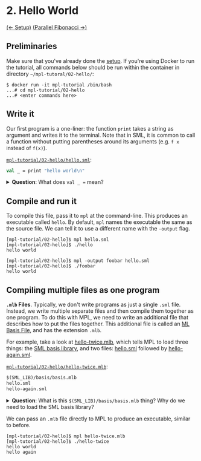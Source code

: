 # 2. Hello World

[(← Setup)](../01-setup/README.md) [(Parallel Fibonacci →)](../03-fibonacci/README.md)

## Preliminaries

Make sure that you've already done the [setup](../01-setup/README.md). If
you're using Docker to run the tutorial, all commands below should be
run within the container in directory `~/mpl-tutoral/02-hello/`:

```
$ docker run -it mpl-tutorial /bin/bash
...# cd mpl-tutorial/02-hello
...# <enter commands here>
```

## Write it

Our first program is a one-liner: the function `print` takes a string as
argument and writes it to the terminal.
Note that in SML, it is common to call a function without putting parentheses
around its arguments (e.g. `f x` instead of `f(x)`).

[`mpl-tutorial/02-hello/hello.sml`](./hello.sml):
```sml
val _ = print "hello world\n"
```

<details>
<summary><strong>Question</strong>: What does <code>val _ =</code> mean?</summary>
<blockquote>
Normally, we use the syntax <code>val ... = ...</code> to introduce a new
variable. For example, <code>val x = 2+2</code> lets us use <code>x</code> to
refer to the value 4.
But in this case, <code>print</code> doesn't return anything interesting, so we
just write <code>val _ = print ...</code> which means "print the thing, but
don't introduce a new variable to refer to the result".
</blockquote>
</details>

## Compile and run it

To compile this file, pass it to `mpl` at the command-line. This produces
an executable called `hello`. By default, `mpl` names the executable the same
as the source file. We can tell it to use a different name with the
`-output` flag.

```
[mpl-tutorial/02-hello]$ mpl hello.sml
[mpl-tutorial/02-hello]$ ./hello
hello world

[mpl-tutorial/02-hello]$ mpl -output foobar hello.sml
[mpl-tutorial/02-hello]$ ./foobar
hello world
```

## Compiling multiple files as one program

**`.mlb` Files**. Typically, we don't write programs as just a single `.sml`
file. Instead, we write multiple separate files and then compile them together
as one program. To do this with MPL, we need to write an additional file that
describes how to put the files together. This additional file is called an
[ML Basis File](http://mlton.org/MLBasis), and has the extension `.mlb`.

For example, take a look at [hello-twice.mlb](./hello-twice.mlb), which tells
MPL to load three things: the
[SML basis library](https://smlfamily.github.io/Basis/index.html), and two
files: [hello.sml](./hello.sml) followed by
[hello-again.sml](./hello-again.sml).

[`mpl-tutorial/02-hello/hello-twice.mlb`](./hello-twice.mlb):
```sml
$(SML_LIB)/basis/basis.mlb
hello.sml
hello-again.sml
```

<details>
<summary><strong>Question</strong>: What is this <code>$(SML_LIB)/basis/basis.mlb</code> thing? Why do we need to load the SML basis library? </summary>
<blockquote>
<code>$(SML_LIB)</code> is a
<a href="http://www.mlton.org/MLBasisPathMap">path map</a> that points to
where the SML basis library lives on your machine.
<br><br>
The SML basis library defines important functions such as <code>print</code>.
When we compile a <code>.sml</code> file by itself, MPL implicitly includes the
basis library. But when we use a <code>.mlb</code>, we have to be more explicit.
This way, our <code>.mlb</code> file
describes <strong>everything</strong> about our program. No hidden pieces!
</blockquote>
</details>

We can pass an `.mlb` file directly to MPL to produce an executable, similar to
before.

```
[mpl-tutorial/02-hello]$ mpl hello-twice.mlb
[mpl-tutorial/02-hello]$ ./hello-twice
hello world
hello again
```
